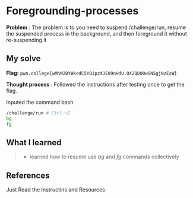 
# Foregrounding-processes

**Problem** : The problem is to  you need to suspend /challenge/run, resume the suspended process in the
background, and then foreground it without re-suspending it

## My solve

**Flag:** `pwn.college{wMhM2BYWksdC5YQipzXJE09nHdU.QX2QDO0wSN5gjNzEzW}`

**Thought process** :   Followed the instructions after testing once to get the flag.

Inputed the command
bash
```bash
/challenge/run # Ctrl +Z
bg
fg

```


## What I learned
> * learned how to resume use *bg* and *fg* commands collectively
## References 
Just Read the Instructins and Resources
